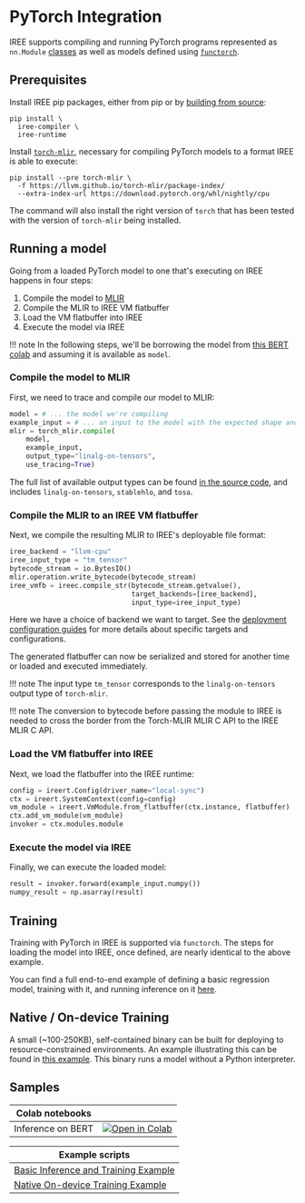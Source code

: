 # PyTorch Integration

IREE supports compiling and running PyTorch programs represented as
`nn.Module` [classes](https://pytorch.org/docs/stable/generated/torch.nn.Module.html)
as well as models defined using [`functorch`](https://pytorch.org/functorch/).

## Prerequisites

Install IREE pip packages, either from pip or by
[building from source](../../building-from-source/getting-started.md#python-bindings):

```shell
pip install \
  iree-compiler \
  iree-runtime
```

Install [`torch-mlir`](https://github.com/llvm/torch-mlir), necessary for
compiling PyTorch models to a format IREE is able to execute:

```shell
pip install --pre torch-mlir \
  -f https://llvm.github.io/torch-mlir/package-index/
  --extra-index-url https://download.pytorch.org/whl/nightly/cpu
```

The command will also install the right version of `torch` that has been tested
with the version of `torch-mlir` being installed.

## Running a model

Going from a loaded PyTorch model to one that's executing on IREE happens in
four steps:

1. Compile the model to [MLIR](https://mlir.llvm.org)
2. Compile the MLIR to IREE VM flatbuffer
3. Load the VM flatbuffer into IREE
4. Execute the model via IREE

!!! note
    In the following steps, we'll be borrowing the model from
    [this BERT colab](https://github.com/iree-org/iree-torch/blob/main/examples/bert.ipynb)
    and assuming it is available as `model`.

### Compile the model to MLIR

First, we need to trace and compile our model to MLIR:

```python
model = # ... the model we're compiling
example_input = # ... an input to the model with the expected shape and dtype
mlir = torch_mlir.compile(
    model,
    example_input,
    output_type="linalg-on-tensors",
    use_tracing=True)
```

The full list of available output types can be found
[in the source code](https://github.com/llvm/torch-mlir/blob/main/python/torch_mlir/__init__.py),
and includes `linalg-on-tensors`, `stablehlo`, and `tosa`.

### Compile the MLIR to an IREE VM flatbuffer

Next, we compile the resulting MLIR to IREE's deployable file format:

```python
iree_backend = "llvm-cpu"
iree_input_type = "tm_tensor"
bytecode_stream = io.BytesIO()
mlir.operation.write_bytecode(bytecode_stream)
iree_vmfb = ireec.compile_str(bytecode_stream.getvalue(),
                              target_backends=[iree_backend],
                              input_type=iree_input_type)
```

Here we have a choice of backend we want to target. See the
[deployment configuration guides](../deployment-configurations/index.md)
for more details about specific targets and configurations.

The generated flatbuffer can now be serialized and stored for another time or
loaded and executed immediately.

!!! note
    The input type `tm_tensor` corresponds to the `linalg-on-tensors`
    output type of `torch-mlir`.

!!! note
    The conversion to bytecode before passing the module to IREE is needed
    to cross the border from the Torch-MLIR MLIR C API to the IREE MLIR C API.

### Load the VM flatbuffer into IREE

Next, we load the flatbuffer into the IREE runtime:

```python
config = ireert.Config(driver_name="local-sync")
ctx = ireert.SystemContext(config=config)
vm_module = ireert.VmModule.from_flatbuffer(ctx.instance, flatbuffer)
ctx.add_vm_module(vm_module)
invoker = ctx.modules.module
```

### Execute the model via IREE

Finally, we can execute the loaded model:

```python
result = invoker.forward(example_input.numpy())
numpy_result = np.asarray(result)
```

## Training

Training with PyTorch in IREE is supported via `functorch`. The steps for
loading the model into IREE, once defined, are nearly identical to the above
example.

You can find a full end-to-end example of defining a basic regression model,
training with it, and running inference on it
[here](https://github.com/iree-org/iree-torch/blob/main/examples/regression.py).

## Native / On-device Training

A small (~100-250KB), self-contained binary can be built for deploying to
resource-constrained environments. An example illustrating this can be found in
[this example](https://github.com/iree-org/iree-torch/tree/main/examples/native_training).
This binary runs a model without a Python interpreter.

## Samples

| Colab notebooks |  |
| -- | -- |
Inference on BERT | [![Open in Colab](https://colab.research.google.com/assets/colab-badge.svg)](https://colab.research.google.com/github/iree-org/iree-torch/blob/main/examples/bert.ipynb)

| Example scripts |
| -- |
| [Basic Inference and Training Example](https://github.com/iree-org/iree-torch/blob/main/examples/regression.py) |
| [Native On-device Training Example](https://github.com/iree-org/iree-torch/tree/main/examples/native_training) |
